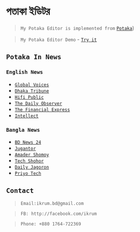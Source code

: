 # পতাকা ইডিটর 
> ```My Potaka Editor is implemented from``` [```Potaka```](https://github.com/ikrum/potaka))

> ```My Potaka Editor Demo``` - [```Try it```](https://anisurrahmanju.github.io/Potaka-Editor/)

## ```Potaka In News```
### ```English News```
  * [```Global Voices```](https://globalvoices.org/2016/08/30/theres-finally-a-programming-language-in-bengali-script-thanks-to-potaka/)
  * [```Dhaka Tribune```](http://www.dhakatribune.com/feature/tech/2016/08/20/bangla-programming-language-potaka-launched/)
  * [```Hifi Public```](http://hifipublic.com/2016/08/22/potaka-first-bangla-programming-language/)
  * [```The Daily Observer```](http://www.observerbd.com/details.php?id=30803)
  * [```The Financial Express```](http://www.thefinancialexpress-bd.com/2016/08/31/44160/POTAKA,-Bangla-programming-language-launched)
  * [```Intellect```](http://www.intellect.com.bd/details/515/potaka-the-first-bangla-programming-language)

### ```Bangla News```
  * [```BD News 24```](http://bangla.bdnews24.com/tech/article1203516.bdnews)
  * [```Jugantor```](http://www.jugantor.com/online/it-world/2016/08/22/22889/বাংলায়-প্রোগ্রামিং-ভাষা-‘পতাকা’)
  * [```Amader Shomoy```](http://www.dainikamadershomoy.com/todays-paper/features/technology-time/32993/প্রোগ্রামিং-লিখি-বাংলা-ভাষায়)
  * [```Tech Shohor```](http://techshohor.com/news/66417)
  * [```Daily Jagoron```](http://dailyjagoran.com/scitech/bangla-programming-language-launched/)
  * [```Priyo Tech```](http://tech.priyo.com/news/2016/8/21/32938-%E0%A6%AC%E0%A6%BE%E0%A6%82%E0%A6%B2%E0%A6%BE-%E0%A6%AD%E0%A6%BE%E0%A6%B7%E0%A6%BE%E0%A7%9F-%E0%A6%AA%E0%A7%8D%E0%A6%B0%E0%A7%8B%E0%A6%97%E0%A7%8D%E0%A6%B0%E0%A6%BE%E0%A6%AE%E0%A6%BF%E0%A6%82-%E0%A6%95%E0%A6%B0%E0%A6%BE-%E0%A6%AF%E0%A6%BE%E0%A6%AC%E0%A7%87-%E0%A6%AA%E0%A6%A4%E0%A6%BE%E0%A6%95%E0%A6%BE%E0%A7%9F)

## ```Contact```
> ```Email:ikrum.bd@gmail.com```

> ```FB: http://facebook.com/ikrum```

> ```Phone: +880 1764-722369```
